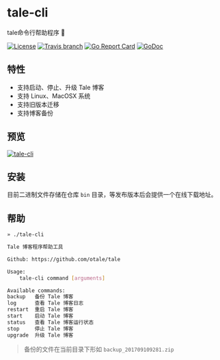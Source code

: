 # tale-cli

tale命令行帮助程序 🌟

[![License](http://img.shields.io/badge/license-Apache2-blue.svg)](https://raw.githubusercontent.com/otale/tale-cli/master/LICENSE)
[![Travis branch](https://img.shields.io/travis/otale/tale-cli/master.svg)](https://travis-ci.org/otale/tale-cli)
[![Go Report Card](https://goreportcard.com/badge/github.com/otale/tale-cli)](https://goreportcard.com/report/github.com/otale/tale-cli)
[![GoDoc](https://godoc.org/github.com/otale/tale-cli?status.svg)](https://godoc.org/github.com/otale/tale-cli)

## 特性

- 支持启动、停止、升级 Tale 博客
- 支持 Linux、MacOSX 系统
- 支持旧版本迁移
- 支持博客备份

## 预览

[![tale-cli](https://i.loli.net/2017/09/10/59b5241331c47.png)](https://asciinema.org/a/137112)

## 安装

目前二进制文件存储在仓库 `bin` 目录，等发布版本后会提供一个在线下载地址。

## 帮助

```bash
» ./tale-cli

Tale 博客程序帮助工具

Github: https://github.com/otale/tale

Usage:
	tale-cli command [arguments]

Available commands:
backup   备份 Tale 博客
log      查看 Tale 博客日志
restart  重启 Tale 博客
start    启动 Tale 博客
status   查看 Tale 博客运行状态
stop     停止 Tale 博客
upgrade  升级 Tale 博客
```

> 备份的文件在当前目录下形如 `backup_201709109281.zip`

